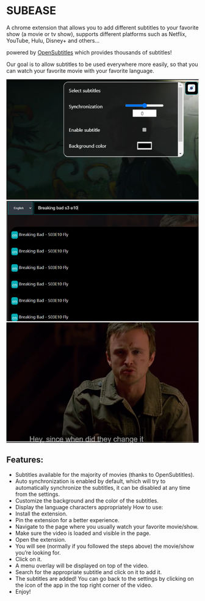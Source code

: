 # SUBEASE

A chrome extension that allows you to add different subtitles to your favorite show (a movie or tv show), supports different platforms such as Netflix, YouTube, Hulu, Disney+ and others...  

powered by [OpenSubtitles][opensubtitle-link] which provides thousands of subtitles!  

Our goal is to allow subtitles to be used everywhere more easily, so that you can watch your favorite movie with your favorite language.  

![Screenshot of the menu interface](/store/Images/640x400/menu.png)
![Screenshot of the Search interface](/store/Images/640x400/search.png)  
![Screenshot of the Breaking Bad with subtitles](/store/Images/640x400/add_subtitle.png)


## Features:
-	Subtitles available for the majority of movies (thanks to OpenSubtitles).
-	Auto synchronization is enabled by default, which will try to automatically synchronize the subtitles, it can be disabled at any time from the settings.
-	Customize the background and the color of the subtitles.
-	Display the language characters appropriately
How to use:
-	Install the extension.
-	Pin the extension for a better experience.
-	Navigate to the page where you usually watch your favorite movie/show.
-	Make sure the video is loaded and visible in the page.
-	Open the extension.
-	You will see (normally if you followed the steps above) the movie/show you’re looking for.
-	Click on it.
-	A menu overlay will be displayed on top of the video.
-	Search for the appropriate subtitle and click on it to add it.
-	The subtitles are added! You can go back to the settings by clicking on the icon of the app in the top right corner of the video.
-	Enjoy!



[opensubtitle-link]: https://www.opensubtitles.com/en
